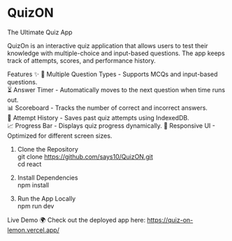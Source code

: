 
# QuizON
The Ultimate Quiz App

QuizOn is an interactive quiz application that allows users to test their knowledge with multiple-choice and input-based questions. The app keeps track of attempts, scores, and performance history.

Features ✨
📝 Multiple Question Types - Supports MCQs and input-based questions.   
⏳ Answer Timer - Automatically moves to the next question when time runs out.  
📊 Scoreboard - Tracks the number of correct and incorrect answers.  
📌 Attempt History - Saves past quiz attempts using IndexedDB.   
📈 Progress Bar - Displays quiz progress dynamically.
🎯 Responsive UI - Optimized for different screen sizes.



1. Clone the Repository  
git clone https://github.com/says10/QuizON.git   
cd react   

2. Install Dependencies   
npm install

3. Run the App Locally  
npm run dev


Live Demo 🌍
Check out the deployed app here: https://quiz-on-lemon.vercel.app/
